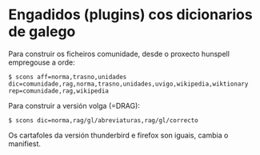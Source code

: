 # Engadidos (plugins) cos dicionarios de galego

Para construir os ficheiros comunidade, desde o proxecto hunspell 
empregouse a orde:

```
$ scons aff=norma,trasno,unidades dic=comunidade,rag,norma,trasno,unidades,uvigo,wikipedia,wiktionary rep=comunidade,rag,wikipedia
```

Para construir a versión volga (=DRAG):
```
$ scons dic=norma,rag/gl/abreviaturas,rag/gl/correcto
```

Os cartafoles da versión thunderbird e firefox son iguais, cambia o 
manifiest.

